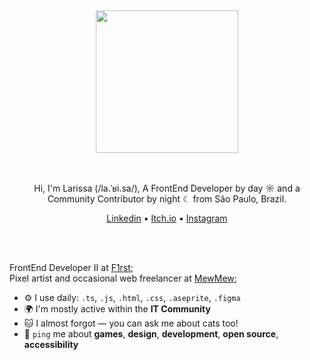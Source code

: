 <div align="center">
  <br>
  <br>
  <br>
  <br>
  <br>
  <a href="https://mewmewdev.com/">
    <img width="228" src="https://github.com/user-attachments/assets/22e23175-2d58-4bdb-bb11-14a04d661258" />

  </a>
  <br>
  <br>
  <br>
  
  Hi, I'm Larissa (/la.ˈʁi.sa/), A FrontEnd Developer by day ☼ and a Community Contributor by night ☾ from São Paulo, Brazil.
  <p>
    <a href="https://www.linkedin.com/in/mewmewdevart/">Linkedin</a> • 
    <a href="https://mewmewdevart.itch.io/">Itch.io</a> • 
    <a href="https://www.instagram.com/mewmewdevart/">Instagram</a>
  </p>
  <br>
  <br>
</div>


FrontEnd Developer II at [F1rst](https://f1rst.com.br/first/#/); <br>
Pixel artist and occasional web freelancer at [MewMew](https://linktr.ee/mewmewdevart);<br>

- ⚙️ I use daily: `.ts`, `.js`, `.html`, `.css`, `.aseprite`, `.figma`
- 🌍 I'm mostly active within the **IT Community**
- 🐱 I almost forgot — you can ask me about cats too!
- 💬 `ping` me about **games**, **design**, **development**, **open source**, **accessibility**


<!-- 

<p align="center">
  <img src="https://github.com/user-attachments/assets/a278433e-c404-4f99-a69a-c49de601ea80" alt="Heart" style="width: 50px;">
</p>




```C
printf("
 _._     _,-'""`-._
(,-.`._,'(       |\`-/|
    `-.-' \ )-`( , o o)
          `-    \`_`"'-  Hello Humans! \n);
printf("I don’t have much to say — I’m in a phase of metamorphosis!"");
```

-->



<!--
###  Cool Stuff /

  **[Sue The Real](https://suethereal.com.br/)** – Developed the institutional website and the landing page for *Hit It Back*, an Afro-Brazilian street cricket game by the Brazilian game studio. <br>
  **[Clarke Energia](https://clarke.com.br/)** – Developed the institutional website for Clarke Energia, a company that simplifies access to the free energy market in Brazil. <br>
  **[Banco Santander Developer Portal](https://developer.santander.com.br/)** – Collaborating with an amazing team to enhance the Developer Portal projects at Banco Santander.  <br>
  **[42 São Paulo](https://github.com/mewmewdevart/42Projects)** – Studied at 42 São Paulo and completed various projects, including a game called *[so_long](https://github.com/mewmewdevart/so_long)*.  <br>
  **[Web Development for Fun](https://mewmewdevart.github.io/WebDevelopment4Fun/)** – Create websites for fun and enjoy building **[CSS illustrations](https://github.com/mewmewdevart/CSSDrawings4Fun)**.  <br>
  **[CSS Coding Dojo - Gatinho](https://github.com/42sp/dojos/tree/main/CSSDesafios/00_Gatinho)** – Participated in a CSS Coding Dojo challenge.  <br>
  **Open Source Contributions** – Contributed to open source projects, including initiatives by Codelandia, Universidade Para Todos, and various independent repositories on GitHub.  <br>
-->

<!-- 
<p align="right">
 // Select your preferred language:  <a href="https://github.com/mewmewdevart/mewmewdevart/blob/main/README_ptBR.md">🇧🇷</a> | <a href="https://github.com/mewmewdevart/mewmewdevart/blob/main/README_FR.md">🇫🇷</a> | <a href="https://github.com/mewmewdevart/mewmewdevart/blob/main/README.md">🇺🇸</a>
 </p>

#### A Full Stack Developer with a Passion for Front-End/

- 💬 Ask me about **FrontEnd, IT, OpenSource and Web Accessibility**

- 📫 You can reach me on **mewmewdevart@gmail.com**

- ☕ I almost forgot, ask me about **cats** too. 🐱🧡




#### Personal Projects /

[<img align="left"  width="64px" style="margin-right: 40px" alt="Image of So_long Game" src="https://user-images.githubusercontent.com/50052600/224555283-9b0d1dea-97f7-4f58-80fc-600bec04f4d5.gif"/>](https://github.com/mewmewdevart/so_long)

**C, Shell and Makefile | Game 2D** \
[**so_long**](https://github.com/mewmewdevart/so_long) • 2023 </br>A mini-game implemented in the C programming language, utilizing the 42 graphical library, MiniLibX.


[<img align="left"  width="64px"  alt="Image of CSS Ilustration" src="https://github.com/user-attachments/assets/fefb9c7c-90e6-4c9b-acc4-942d1de1406e"/>]([https://github.com/mewmewdevart/CSSDrawings4Fun](https://mewmewdevart.github.io/WebDevelopment4Fun/))

**HTML/CSS and Frameworks | WebDevelopment4Fun** \
[**WebDevelopment4Fun**](https://mewmewdevart.github.io/WebDevelopment4Fun/) • 2023 - Currently </br> Learning Web development through practical application, creating cool UI's.


[<img align="left"  width="64px"  alt="Image of CSS Ilustration" src="https://github.com/user-attachments/assets/19e041d3-3d95-40af-9ef8-696025abef47"/>](https://github.com/mewmewdevart/CSSDrawings4Fun)

**HTML and CSS | CSSDrawings4Fun** \
[**CSSDrawings4Fun**](https://github.com/mewmewdevart/CSSDrawings4Fun) • 2023 - Currently </br> Learning CSS development through practical application, creating visually arts.



[<img align="left" width="64px"  alt="42 Ecole logo" src="https://github.com/user-attachments/assets/a0e2d4fb-9b5f-4342-9799-78ca6aecff27"/>](https://github.com/mewmewdevart/42Projects")


**Algorithms and AI, Systems Administration, Graphics etc | 42Projects** \
[**42Projects**](https://github.com/mewmewdevart/42Projects) • 2022 - 2024 </br> Projects developed at 42 São Paulo, a programming school.


#### Skills /

##### FrontEnd  
<p align="left">
  <img src="https://skillicons.dev/icons?i=html,css,sass,js,ts,react,angular,tailwind,bootstrap,vite,materialui" alt="Frontend Skills" />
</p>

##### Backend  
<p align="left">
  <img src="https://skillicons.dev/icons?i=nodejs,prisma,python,c,postgresql,firebase" alt="Backend Skills" />
</p>

##### Tools & Others  
<p align="left">
  <img src="https://skillicons.dev/icons?i=docker,linux,cypress,jest,postman,figma,wordpress" alt="Tools and Others" />
</p>


#### Profile Status /

Based on my public activity on Github! 🕵️‍♂️

<div align="center">  
  <img height="104px" src="https://github-profile-trophy.vercel.app/?username=mewmewdevart&theme=tokyonight&rank=-C&column=-1&no-frame=true&title=-Reviews"/>
</div>

<div align="center">  
  <img height="192px" src="https://github-readme-stats.vercel.app/api?username=Mewmewdevart&rank_icon=github&show_icons=true&count_private=true&hide_border=true&theme=tokyonight" /> 
  <img height="192px" src="https://github-readme-stats.vercel.app/api/top-langs/?username=Mewmewdevart&layout=compact&langs_count=10&hide_border=true&theme=tokyonight" />
</div>

<!-- 
<picture>
  <source media="(prefers-color-scheme: dark)" srcset="https://raw.githubusercontent.com/mewmewdevart/mewmewdevart/output/pacman-contribution-graph-dark.svg">
  <source media="(prefers-color-scheme: light)" srcset="https://raw.githubusercontent.com/mewmewdevart/mewmewdevart/output/pacman-contribution-graph.svg">
  <img alt="pacman contribution graph" src="https://raw.githubusercontent.com/mewmewdevart/mewmewdevart/output/pacman-contribution-graph.svg">
</picture>


IT Portfolio: [https://mewmewdev.com/](https://mewmewdev.com/)  | Open Source Work: <sub> ♡ ♡ ♡ ♡ ♡</sub>

-->
